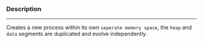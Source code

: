 ### Description
---
Creates a new process within its own `seperate memory space`, the `heap` and `data` segments are duplicated and evolve independently. 